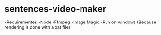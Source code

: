 # sentences-video-maker


-Requirementes 
  -Node
  -Ffmpeg
  -Image Magic
  -Run on windows (Because rendering is done with a bat file)

